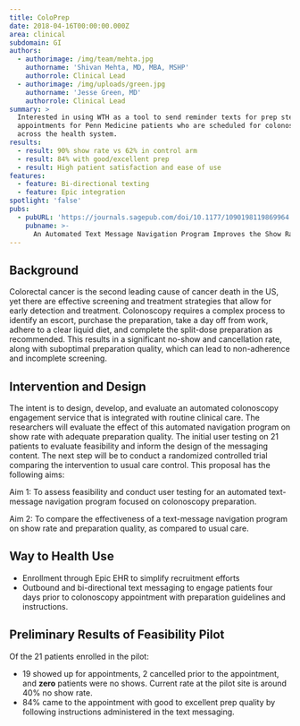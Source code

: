 ```yaml
---
title: ColoPrep
date: 2018-04-16T00:00:00.000Z
area: clinical
subdomain: GI
authors:
  - authorimage: /img/team/mehta.jpg
    authorname: 'Shivan Mehta, MD, MBA, MSHP'
    authorrole: Clinical Lead
  - authorimage: /img/uploads/green.jpg
    authorname: 'Jesse Green, MD'
    authorrole: Clinical Lead
summary: >
  Interested in using WTH as a tool to send reminder texts for prep steps and
  appointments for Penn Medicine patients who are scheduled for colonoscopies
  across the health system.
results:
  - result: 90% show rate vs 62% in control arm
  - result: 84% with good/excellent prep
  - result: High patient satisfaction and ease of use
features:
  - feature: Bi-directional texting
  - feature: Epic integration
spotlight: 'false'
pubs:
  - pubURL: 'https://journals.sagepub.com/doi/10.1177/1090198119869964'
    pubname: >-
      An Automated Text Message Navigation Program Improves the Show Rate for Outpatient Colonoscopy
---
```

## Background

Colorectal cancer is the second leading cause of cancer death in the US, yet there are effective screening and treatment strategies that allow for early detection and treatment. Colonoscopy requires a complex process to identify an escort, purchase the preparation, take a day off from work, adhere to a clear liquid diet, and complete the split-dose preparation as recommended. This results in a significant no-show and cancellation rate, along with suboptimal preparation quality, which can lead to non-adherence and incomplete screening.

## Intervention and Design

The intent is to design, develop, and evaluate an automated colonoscopy engagement service that is integrated with routine clinical care. The researchers will evaluate the effect of this automated navigation program on show rate with adequate preparation quality. The initial user testing on 21 patients to evaluate feasibility and inform the design of the messaging content. The next step will be to conduct a randomized controlled trial comparing the intervention to usual care control. This proposal has the following aims:

Aim 1: To assess feasibility and conduct user testing for an automated text-message navigation program focused on colonoscopy preparation.

Aim 2: To compare the effectiveness of a text-message navigation program on show rate and preparation quality, as compared to usual care.

## Way to Health Use

- Enrollment through Epic EHR to simplify recruitment efforts
- Outbound and bi-directional text messaging to engage patients four days prior to colonoscopy appointment with preparation guidelines and instructions.

## Preliminary Results of Feasibility Pilot

Of the 21 patients enrolled in the pilot:
- 19 showed up for appointments, 2 cancelled prior to the appointment, and **zero** patients were no shows. Current rate at the pilot site is around 40% no show rate.
- 84% came to the appointment with good to excellent prep quality by following instructions administered in the text messaging.
